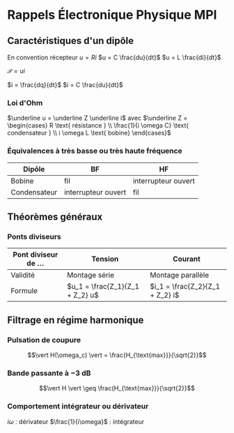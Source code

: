 # Rappels Électronique Physique MPI

## Caractéristiques d'un dipôle

En convention récepteur
$u = Ri$
$u = C \frac{du}{dt}$
$u = L \frac{di}{dt}$

$\mathcal{P} = ui$

$i = \frac{dq}{dt}$
$i = C \frac{du}{dt}$

### Loi d'Ohm

$\underline u = \underline Z \underline i$ avec $\underline Z = \begin{cases} R \text{ résistance } \\ \frac{1}{i \omega C} \text{ condensateur } \\ i \omega L \text{ bobine} \end{cases}$

### Équivalences à très basse ou très haute fréquence

| Dipôle       | BF                  | HF                  |
| ------------ | ------------------- | ------------------- |
| Bobine       | fil                 | interrupteur ouvert |
| Condensateur | interrupteur ouvert | fil                 |

## Théorèmes généraux

### Ponts diviseurs

| Pont diviseur de … | Tension                         | Courant                         |
| ------------------ | ------------------------------- | ------------------------------- |
| Validité           | Montage série                   | Montage parallèle               |
| Formule            | $u_1 = \frac{Z_1}{Z_1 + Z_2} u$ | $i_1 = \frac{Z_2}{Z_1 + Z_2} i$ |

## Filtrage en régime harmonique

### Pulsation de coupure

$$\vert H(\omega_c) \vert = \frac{H_{\text{max}}}{\sqrt{2}}$$

### Bande passante à −3 dB

$$\vert H \vert \geq \frac{H_{\text{max}}}{\sqrt{2}}$$

### Comportement intégrateur ou dérivateur

$i\omega$ : dérivateur
$\frac{1}{i\omega}$ : intégrateur
